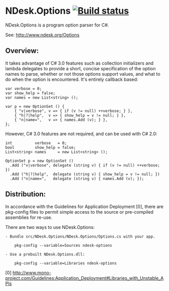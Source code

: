NDesk.Options [![Build status](https://ci.appveyor.com/api/projects/status/w6yvehebtni2h39n/branch/master?svg=true)](https://ci.appveyor.com/project/wallymathieu/ndesk-options-mirror/branch/master)
=============

NDesk.Options is a program option parser for C#.

See: http://www.ndesk.org/Options

Overview:
--------

It takes advantage of C# 3.0 features such as collection initializers and
lambda delegates to provide a short, concise specification of the option 
names to parse, whether or not those options support values, and what to do 
when the option is encountered.  It's entirely callback based:

	var verbose = 0;
	var show_help = false;
	var names = new List<string> ();

	var p = new OptionSet () {
		{ "v|verbose", v => { if (v != null) ++verbose; } },
		{ "h|?|help",  v => { show_help = v != null; } },
		{ "n|name=",   v => { names.Add (v); } },
	};

However, C# 3.0 features are not required, and can be used with C# 2.0:

	int          verbose   = 0;
	bool         show_help = false;
	List<string> names     = new List<string> ();

	OptionSet p = new OptionSet ()
	  .Add ("v|verbose", delegate (string v) { if (v != null) ++verbose; })
	  .Add ("h|?|help",  delegate (string v) { show_help = v != null; })
	  .Add ("n|name=",   delegate (string v) { names.Add (v); });


Distribution:
------------

In accordance with the Guidelines for Application Deployment [0], there are
pkg-config files to permit simple access to the source or pre-compiled
assemblies for re-use.

There are two ways to use NDesk.Options:

	- Bundle src/NDesk.Options/NDesk.Options/Options.cs with your app.

		pkg-config --variable=Sources ndesk-options

	- Use a prebuilt NDesk.Options.dll:

		pkg-config --variable=Libraries ndesk-options

[0] http://www.mono-project.com/Guidelines:Application_Deployment#Libraries_with_Unstable_APIs
